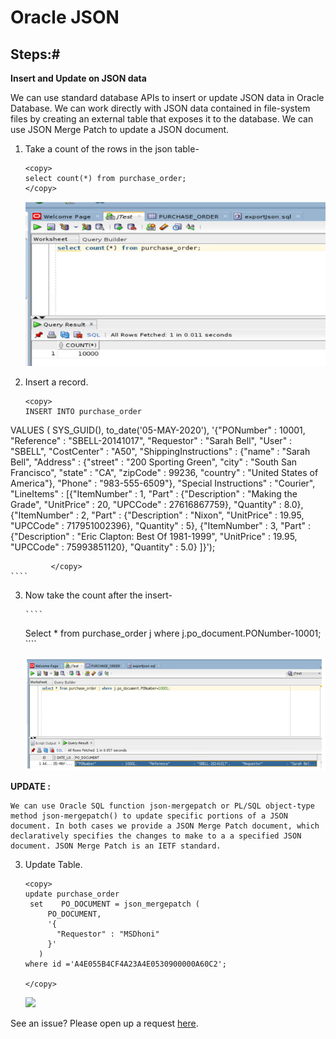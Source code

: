 
# Oracle JSON 



## Steps:#

 **Insert and Update on JSON data**

  We can use standard database APIs to insert or update JSON data in Oracle Database. We can work directly with JSON data contained in file-system files by creating an external table that exposes it to the database. We can use JSON Merge Patch to update a JSON document.


1. Take a count of the rows in the json table-
   
    ````
    <copy>
    select count(*) from purchase_order;
    </copy>
    ````
    
    ![](./images/insert_json.PNG " ")

2. Insert a record.
    
         
    ````
    <copy>
    INSERT INTO purchase_order
  VALUES (
    SYS_GUID(),
to_date('05-MAY-2020'),
    '{"PONumber"             : 10001,
      "Reference"            : "SBELL-20141017",
      "Requestor"            : "Sarah Bell",
      "User"                 : "SBELL",
      "CostCenter"           : "A50",
      "ShippingInstructions" : {"name"    : "Sarah Bell",
                  "Address" : {"street"  : "200 Sporting Green",
                              "city"    : "South San Francisco",
                              "state"   : "CA",
                              "zipCode" : 99236,
                        "country" : "United States of America"},
                        "Phone"   : "983-555-6509"},
      "Special Instructions" : "Courier",
      "LineItems"            : [{"ItemNumber" : 1,
             "Part"       : {"Description" : "Making the Grade",
                             "UnitPrice"   : 20,
                             "UPCCode"     : 27616867759},
             "Quantity"   : 8.0},
                              {"ItemNumber" : 2,
             "Part"       : {"Description" : "Nixon",
                                "UnitPrice"   : 19.95,
                                "UPCCode"     : 717951002396},
                                 "Quantity"   : 5},
                                {"ItemNumber" : 3,
          "Part"       : {"Description" : "Eric Clapton: Best Of 1981-1999",
                               "UnitPrice"   : 19.95,
                               "UPCCode"     : 75993851120},
                                 "Quantity"   : 5.0}
                                ]}');

    
             </copy>
    ````
   

3. Now take the count after the insert-

       ````
    <copy>
    Select * from purchase_order j where j.po_document.PONumber-10001;
    </copy>
    ````
    
    ![](./images/json_select_count1.PNG " ")
   

**UPDATE :** 
    
    We can use Oracle SQL function json-mergepatch or PL/SQL object-type method json-mergepatch() to update specific portions of a JSON document. In both cases we provide a JSON Merge Patch document, which declaratively specifies the changes to make to a a specified JSON document. JSON Merge Patch is an IETF standard.

3. Update Table.
   
   
    ````
    <copy>
    update purchase_order
     set    PO_DOCUMENT = json_mergepatch ( 
         PO_DOCUMENT,
         '{
           "Requestor" : "MSDhoni"
         }'
       )
    where id ='A4E055B4CF4A23A4E0530900000A60C2';

    </copy>
    ````
    
    ![](./images/update_json.PNG " ")


See an issue?  Please open up a request [here](https://github.com/oracle/learning-library/issues).
